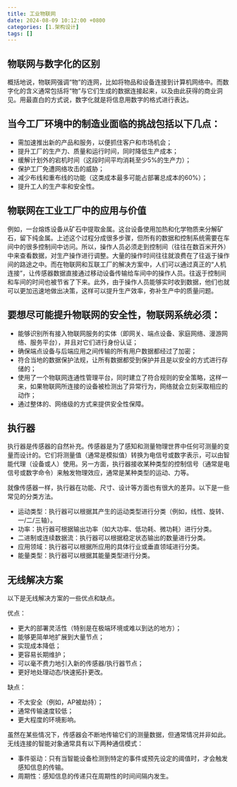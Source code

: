 ```yaml
---
title: 工业物联网
date: 2024-08-09 10:12:00 +0800
categories: [1.架构设计]
tags: []
---
```


## 物联网与数字化的区别

概括地说，物联网强调“物”的连网，比如将物品和设备连接到计算机网络中。而数字化的含义通常包括将“物”与它们生成的数据连接起来，以及由此获得的商业洞见。用最直白的方式说，数字化就是将信息用数字的格式进行表达。

## 当今工厂环境中的制造业面临的挑战包括以下几点：

- 需加速推出新的产品和服务，以便抓住客户和市场机会；
- 提升工厂的生产力、质量和运行时间，同时降低生产成本；
- 缓解计划外的宕机时间（这段时间平均消耗至少5%的生产力）；
- 保护工厂免遭网络攻击的威胁；
- 减少布线和重布线的功能（这类成本最多可能占部署总成本的60%）；
- 提升工人的生产率和安全性。

## 物联网在工业工厂中的应用与价值

例如，一台熔炼设备从矿石中提取金属。这台设备使用加热和化学物质来分解矿石，留下纯金属。上述这个过程分成很多步骤，但所有的数据和控制系统需要在车间中的很多控制间中访问。所以，操作人员必须走到控制间（往往在数百米开外）中来查看数据，对生产操作进行调整。大量的操作时间往往就浪费在了往返于操作间的路途之中。而在物联网和互联工厂的解决方案中，人们可以通过真正的“人机连接”，让传感器数据直接通过移动设备传输给车间中的操作人员。往返于控制间和车间的时间也被节省了下来。此外，由于操作人员能够实时收到数据，他们也就可以更加迅速地做出决策，这样可以提升生产效率，弥补生产中的质量问题。


## 要想尽可能提升物联网的安全性，物联网系统必须：

- 能够识别所有接入物联网服务的实体（即网关、端点设备、家庭网络、漫游网络、服务平台），并且对它们进行身份认证；
- 确保端点设备与后端应用之间传输的所有用户数据都经过了加密；
- 符合当地的数据保护法规，让所有数据都受到保护并且是以安全的方式进行存储的；
- 使用了一个物联网连通性管理平台，同时建立了符合规则的安全策略，这样一来，如果物联网所连接的设备被检测出了异常行为，网络就会立刻采取相应的动作；
- 通过整体的、网络级的方式来提供安全性保障。

## 执行器

执行器是传感器的自然补充。传感器是为了感知和测量物理世界中任何可测量的变量而设计的。它们将测量值（通常是模拟值）转换为电信号或数字表示，可以由智能代理（设备或人）使用。另一方面，执行器接收某种类型的控制信号（通常是电信号或数字命令）来触发物理效应，通常是某种类型的运动、力等。

就像传感器一样，执行器在功能、尺寸、设计等方面也有很大的差异。以下是一些常见的分类方法。

- 运动类型：执行器可以根据其产生的运动类型进行分类（例如，线性、旋转、一/二/三轴）。
- 功率：执行器可根据输出功率（如大功率、低功耗、微功耗）进行分类。
- 二进制或连续数据流：执行器可以根据稳定状态输出的数量进行分类。
- 应用领域：执行器可以根据所应用的具体行业或垂直领域进行分类。
- 能量类型：执行器可以根据其能量类型进行分类。

## 无线解决方案

以下是无线解决方案的一些优点和缺点。

优点：

- 更大的部署灵活性（特别是在极端环境或难以到达的地方）；
- 能够更简单地扩展到大量节点；
- 实现成本降低；
- 更容易长期维护；
- 可以毫不费力地引入新的传感器/执行器节点；
- 更好地处理动态/快速拓扑更改。

缺点：

- 不太安全（例如，AP被劫持）；
- 通常传输速度较低；
- 更大程度的环境影响。

虽然在某些情况下，传感器会不断地传输它们的测量数据，但通常情况并非如此。无线连接的智能对象通常具有以下两种通信模式：

- 事件驱动：只有当智能设备检测到特定的事件或预先设定的阈值时，才会触发感知信息的传输。
- 周期性：感知信息的传递只在周期性的时间间隔内发生。